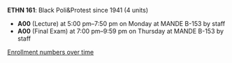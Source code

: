 **ETHN 161**: Black Poli&Protest since 1941 (4 units)

- **A00** (Lecture) at 5:00 pm–7:50 pm on Monday at MANDE B-153 by staff
- **A00** (Final Exam) at 7:00 pm–9:59 pm on Thursday at MANDE B-153 by staff

[Enrollment numbers over time](./ETHN161.tsv)
